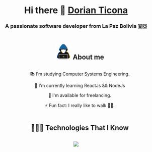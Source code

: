 <h1 align="center"> Hi there 👋 <a href="https://github.com/IvanTicona" target="blank">Dorian Ticona</a></h1>

<h3 align="center">A passionate software developer from La Paz Bolivia 🇧🇴</h3>

<!--<img height="300" width="400" alt="GIF" src="https://media.giphy.com/media/QXwtfadqo7wbfmT46H/giphy.gif?cid=ecf05e47yif5n9kof0sp3vfhuz2xsg07geeit6z9msgt8tpm&ep=v1_gifs_search&rid=giphy.gif&ct=g">-->
<!-- <img align="right" top="500" height="300" width="400" alt="GIF" src="https://media.giphy.com/media/SWoSkN6DxTszqIKEqv/giphy.gif">-->

<div id="user-content-toc">
  <ul align="center">
    <summary><h2 style="display: inline-block"><img src="https://github.com/0xAbdulKhalid/0xAbdulKhalid/raw/main/assets/mdImages/about_me.gif" width=50px>  About me</h2></summary>
  </ul>
</div>

<ul align="center">
  
📚 I'm studying Computer Systems Engineering.
  
🌱 I'm currently learning ReactJs && NodeJs <!--<a href="#" target="blank">Proyectos maybe</a>.-->
  
🤝 I'm available for freelancing.
  
<!--💬 Ask me about **ReactJs & NodeJs**.-->
  
<!--📄 Know about my experiences <a href="#" target="blank">Resume</a>.-->
  
⚡ Fun fact: I really like to walk 🚶‍♂️.
</ul>

<div id="user-content-toc">
  <ul align="center">
    <summary><h2 style="display: inline-block">👨🏻‍💻 Technologies That I Know</h2></summary>
  </ul>
</div>


<p align="center">
  <a href="https://skillicons.dev">
    <img src="https://skillicons.dev/icons?i=git,github,linux,md,idea,java,cpp,py,discord,figma,postman,vscode,html,css,js,nodejs,express,mongodb,mysql,react,redux,nextjs,tailwind,materialui&perline=14" />
  </a>
</p>


<!--
- 👯 I’m looking to collaborate on ...
- 🤔 I’m looking for help with ...
- 📫 How to reach me: ...
- 😄 Pronouns: ...
-->
